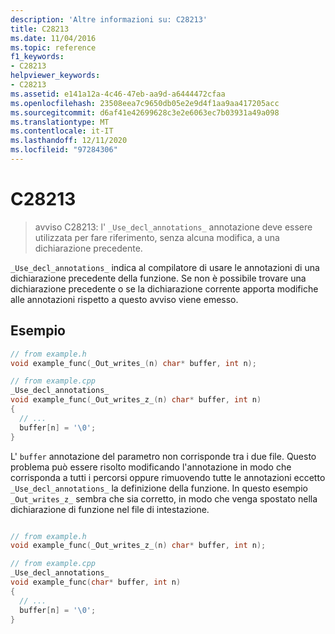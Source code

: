 ```yaml
---
description: 'Altre informazioni su: C28213'
title: C28213
ms.date: 11/04/2016
ms.topic: reference
f1_keywords:
- C28213
helpviewer_keywords:
- C28213
ms.assetid: e141a12a-4c46-47eb-aa9d-a6444472cfaa
ms.openlocfilehash: 23508eea7c9650db05e2e9d4f1aa9aa417205acc
ms.sourcegitcommit: d6af41e42699628c3e2e6063ec7b03931a49a098
ms.translationtype: MT
ms.contentlocale: it-IT
ms.lasthandoff: 12/11/2020
ms.locfileid: "97284306"
---
```

# <a name="c28213"></a>C28213

> avviso C28213: l' `_Use_decl_annotations_` annotazione deve essere utilizzata per fare riferimento, senza alcuna modifica, a una dichiarazione precedente.

`_Use_decl_annotations_` indica al compilatore di usare le annotazioni di una dichiarazione precedente della funzione.  Se non è possibile trovare una dichiarazione precedente o se la dichiarazione corrente apporta modifiche alle annotazioni rispetto a questo avviso viene emesso.

## <a name="example"></a>Esempio

```cpp
// from example.h
void example_func(_Out_writes_(n) char* buffer, int n);

// from example.cpp
_Use_decl_annotations_
void example_func(_Out_writes_z_(n) char* buffer, int n)
{
  // ...
  buffer[n] = '\0';
}
```

L' `buffer` annotazione del parametro non corrisponde tra i due file.  Questo problema può essere risolto modificando l'annotazione in modo che corrisponda a tutti i percorsi oppure rimuovendo tutte le annotazioni eccetto `_Use_decl_annotations_` la definizione della funzione.  In questo esempio `_Out_writes_z_` sembra che sia corretto, in modo che venga spostato nella dichiarazione di funzione nel file di intestazione.

```cpp

// from example.h
void example_func(_Out_writes_z_(n) char* buffer, int n);

// from example.cpp
_Use_decl_annotations_
void example_func(char* buffer, int n)
{
  // ...
  buffer[n] = '\0';
}
```
